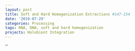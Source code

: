 ```yaml
---
layout: post
title: Soft and Hard Homogenization Extractions #147-154
date: '2019-07-29'
categories: Processing
tags: RNA, DNA, soft and hard homogenization
projects: Holobiont Integration
---
```



''



